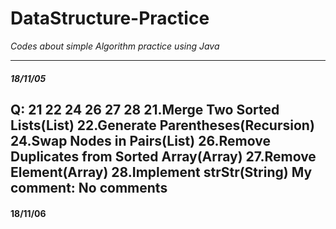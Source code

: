 # DataStructure-Practice
*Codes about simple Algorithm practice using Java*

--------------------------------------------------------
##### 18/11/05
**Q: 21 22 24 26 27 28**
21.Merge Two Sorted Lists(List)  22.Generate Parentheses(Recursion)  24.Swap Nodes in Pairs(List)  26.Remove Duplicates from Sorted Array(Array)  27.Remove Element(Array)  28.Implement strStr(String)
**My comment:**
No comments
--------------------------------------------------------
#### 18/11/06

